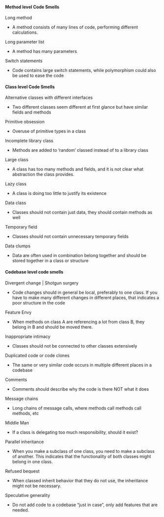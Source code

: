 
#### Method level Code Smells

Long method 
- A method consists of many lines of code, performing different calculations. 

Long parameter list 
- A method has many parameters 

Switch statements 
- Code contains large switch statements, while polymorphism could also be used to ease the code 

#### Class level Code Smells
Alternative classes with different interfaces 
- Two different classes seem different at first glance but have similar fields and methods 

Primitive obsession 
- Overuse of primitive types in a class 

Incomplete library class 
- Methods are added to ‘random’ classed instead of to a library class 

Large class 
- A class has too many methods and fields, and it is not clear what abstraction the class provides. 

Lazy class 
- A class is doing too little to justify its existence 

Data class 
- Classes should not contain just data, they should contain methods as well 

Temporary field 
- Classes should not contain unnecessary temporary fields 


Data clumps 
- Data are often used in combination belong together and should be stored together in a class or structure 


#### Codebase level code smells
Divergent change | Shotgun surgery
- Code changes should in general be local, preferably to one class. If you have to make many different changes in different places, that indicates a poor structure in the code 

Feature Envy 
- When methods on class A are referencing a lot from class B, they belong in B and should be moved there. 

Inappropriate intimacy 
- Classes should not be connected to other classes extensively 

Duplicated code or code clones 
- The same or very similar code occurs in multiple different places in a codebase 

Comments 
- Comments should describe why the code is there NOT what it does 

Message chains
- Long chains of message calls, where methods call methods call methods, etc

Middle Man
- If a class is delegating too much responsibility, should it exist?

Parallel inheritance
- When you make a subclass of one class, you need to make a subclass of another. This indicates that the functionality of both classes might belong in one class.

Refused bequest
- When classed inherit behavior that they do not use, the inheritance might not be necessary.

Speculative generality
- Do not add code to a codebase “just in case”, only add features that are needed.